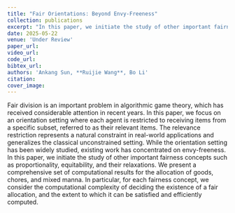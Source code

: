 ```yaml
---
title: "Fair Orientations: Beyond Envy-Freeness"
collection: publications
excerpt: "In this paper, we initiate the study of other important fairness concepts such as proportionality, equitability, and their relaxations"
date: 2025-05-22
venue: 'Under Review'
paper_url: 
video_url: 
code_url: 
bibtex_url: 
authors: 'Ankang Sun, **Ruijie Wang**, Bo Li'
citation:
cover_image: 
---
```

Fair division is an important problem in algorithmic game theory, which has received considerable attention in recent years.
In this paper, we focus on an orientation setting where each agent is restricted to receiving items from a specific subset, referred to as their relevant items. 
The relevance restriction represents a natural constraint in real-world applications and generalizes the classical unconstrained setting. 
While the orientation setting has been widely studied, existing work has concentrated on envy-freeness. 
In this paper, we initiate the study of other important fairness concepts such as proportionality, equitability, and their relaxations.
We present a comprehensive set of computational results for the allocation of goods, chores, and mixed manna.
In particular, for each fairness concept, we consider the computational complexity of deciding the existence of a fair allocation, and the extent to which it can be satisfied and efficiently computed.
